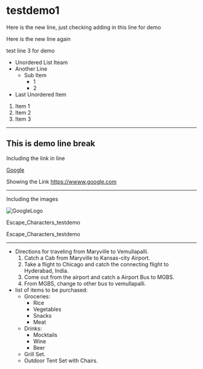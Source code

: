 # testdemo1

Here is the new line, just checking adding in this line for demo   

Here is the new line again

test line 3 for demo

* Unordered List Iteam
* Another Line
  * Sub Item
    * 1
    * 2
* Last Unordered Item

1. Item 1
2. Item 2
3. Item 3

---

This is demo line break
---

Including the link in line

[Google](https://www.google.com)

Showing the Link <https://wwww.google.com>

---

Including the images

![GoogleLogo](https://user-images.githubusercontent.com/89414582/132048440-e54d9a0f-a865-41f3-9446-6724b095551a.png)

Escape_Characters_testdemo

Escape\_Characters\_testdemo

---

* Directions for traveling from Maryville to Vemullapalli.
  1. Catch a Cab from Maryville to Kansas-city Airport.
  2. Take a flight to Chicago and catch the connecting flight to Hyderabad, India.
  3. Come out from the airport and catch a Airport Bus to MGBS.
  4. From MGBS, change to other bus to vemullapalli.
* list of items to be purchased:
  * Groceries:
    * Rice
    * Vegetables
    * Snacks
    * Meat
  * Drinks:
    * Mocktails
    * Wine
    * Beer
  * Grill Set.
  * Outdoor Tent Set with Chairs.
